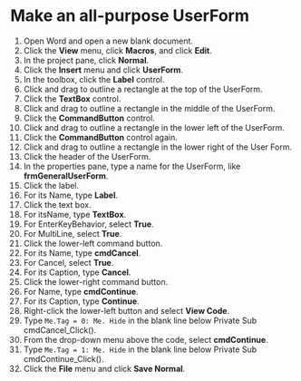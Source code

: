 # Make an all-purpose UserForm

1. Open Word and open a new blank document.
1. Click the **View** menu, click **Macros**, and click **Edit**.
1. In the project pane, click **Normal**.
1. Click the **Insert** menu and click **UserForm**.
1. In the toolbox, click the **Label** control. 
1. Click and drag to outline a rectangle at the top of the UserForm.
1. Click the **TextBox** control.
1. Click and drag to outline a rectangle in the middle of the UserForm.
1. Click the **CommandButton** control.
1. Click and drag to outline a rectangle in the lower left of the UserForm.
1. Click the **CommandButton** control again.
1. Click and drag to outline a rectangle in the lower right of the User Form.
1. Click the header of the UserForm.
1. In the properties pane, type a name for the UserForm, like **frmGeneralUserForm**.
1. Click the label.
1. For its Name, type **Label**.
1. Click the text box.
1. For itsName, type **TextBox**.
1. For EnterKeyBehavior, select **True**.
1. For MultiLine, select **True**.
1. Click the lower-left command button.
1. For its Name, type **cmdCancel**.
1. For Cancel, select **True**.
1. For its Caption, type **Cancel**.
1. Click the lower-right command button.
1. For Name, type **cmdContinue**.
1. For its Caption, type **Continue**.
1. Right-click the lower-left button and select **View Code**.
1. Type `Me.Tag = 0: Me. Hide` in the blank line below Private Sub cmdCancel_Click().
1. From the drop-down menu above the code, select **cmdContinue**.
1. Type `Me.Tag = 1: Me. Hide` in the blank line below Private Sub cmdContinue_Click().
1. Click the **File** menu and click **Save Normal**.
